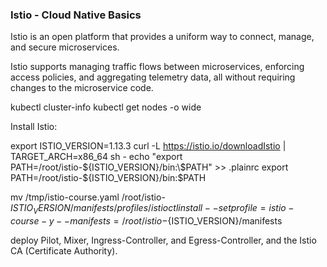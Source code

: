 ### Istio - Cloud Native Basics ### 

Istio is an open platform that provides a uniform way to connect, manage, and secure microservices. 

Istio supports managing traffic flows between microservices, enforcing access policies, and aggregating telemetry data, all without requiring changes to the microservice code.

kubectl cluster-info 
kubectl get nodes -o wide

Install Istio: 

export ISTIO_VERSION=1.13.3 
curl -L https://istio.io/downloadIstio | TARGET_ARCH=x86_64 sh -
echo "export PATH=/root/istio-${ISTIO_VERSION}/bin:\$PATH" >> .plainrc
export PATH=/root/istio-${ISTIO_VERSION}/bin:$PATH

mv /tmp/istio-course.yaml /root/istio-${ISTIO_VERSION}/manifests/profiles/
istioctl install --set profile=istio-course -y --manifests=/root/istio-${ISTIO_VERSION}/manifests


deploy Pilot, Mixer, Ingress-Controller, and Egress-Controller, and the Istio CA (Certificate Authority).